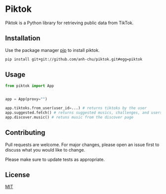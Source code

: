 # Piktok

Piktok is a Python library for retrieving public data from TikTok.

## Installation

Use the package manager [pip](https://pip.pypa.io/en/stable/) to install piktok.

```bash
pip install git+git://github.com/anh-chu/piktok.git#egg=piktok
```

## Usage

```python
from piktok import App


app = App(proxy="")

app.tiktoks.from_user(user_id=...) # returns tiktoks by the user
app.suggested.fetch() # returns suggested musics, challenges, and users
app.discover.music() # retuns music from the discover page
```

## Contributing
Pull requests are welcome. For major changes, please open an issue first to discuss what you would like to change.

Please make sure to update tests as appropriate.

## License
[MIT](https://choosealicense.com/licenses/mit/)
